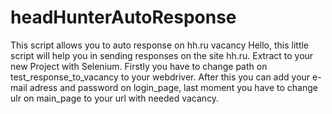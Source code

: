 # headHunterAutoResponse
This script allows you to auto response on hh.ru vacancy
Hello, this little script will help you in sending responses on the site hh.ru. 
Extract to your new Project with Selenium.
Firstly you have to change path on test_response_to_vacancy to your webdriver. After this you can add your e-mail adress and password on login_page, last moment you have to change ulr on main_page to your url with needed vacancy.
